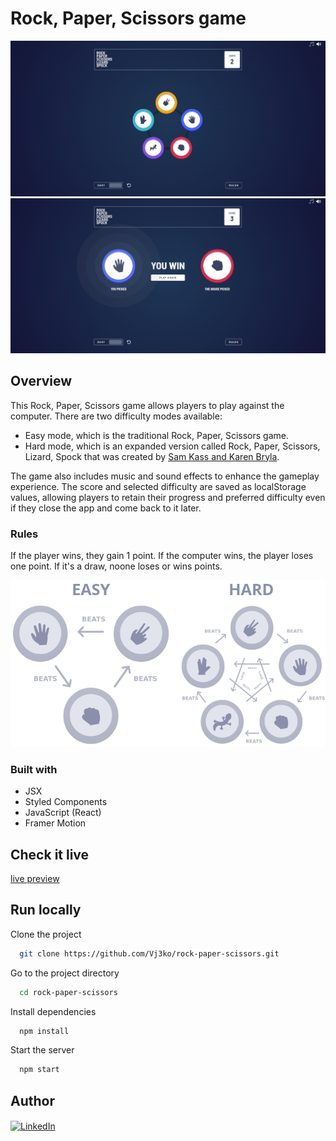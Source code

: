 # Rock, Paper, Scissors game

![Mockup of desktop hard mode view](design/ss-1.png)
![Mockup of desktop hard mode view](design/ss-2.png)

## Overview

This Rock, Paper, Scissors game allows players to play against the computer. There are two difficulty modes available:

- Easy mode, which is the traditional Rock, Paper, Scissors game.
- Hard mode, which is an expanded version called Rock, Paper, Scissors, Lizard, Spock that was created by [Sam Kass and Karen Bryla](https://bigbangtheory.fandom.com/wiki/Rock,_Paper,_Scissors,_Lizard,_Spock).

The game also includes music and sound effects to enhance the gameplay experience. The score and selected difficulty are saved as localStorage values, allowing players to retain their progress and preferred difficulty even if they close the app and come back to it later.

### Rules

If the player wins, they gain 1 point. If the computer wins, the player loses one point. If it's a draw, noone loses or wins points.

![Image of game rules](design/game-rules.png)

### Built with

- JSX
- Styled Components
- JavaScript (React)
- Framer Motion

## Check it live

[live preview](link)

## Run locally

Clone the project

```bash
  git clone https://github.com/Vj3ko/rock-paper-scissors.git
```

Go to the project directory

```bash
  cd rock-paper-scissors
```

Install dependencies

```bash
  npm install
```

Start the server

```bash
  npm start
```

## Author

<p><a href="https://www.linkedin.com/in/vdizdar/"><img align="center" src="https://i.ibb.co/6Jw1g19/linkedin-icon.png" alt="LinkedIn" height="auto" width="30"/></a>&nbsp;
